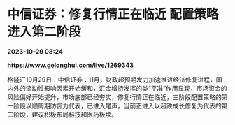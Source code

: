 # 中信证券：修复行情正在临近 配置策略进入第二阶段

**2023-10-29 08:24**

**https://www.gelonghui.com/live/1269343**

格隆汇10月29日｜中信证券：11月，财政超预期发力加速推进经济修复进程，国内外的流动性影响因素开始缓和，汇金增持发挥的类“平准”作用显现，市场资金的风险偏好开始提升，市场底部已经夯实，修复行情正在临近，三阶段配置策略的第一阶段以顺周期防御为代表，已进入尾声，当前正进入以超跌成长修复为代表的第二阶段，建议积极布局科技和医药板块。